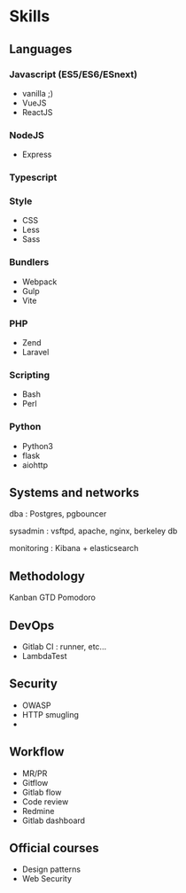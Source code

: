 # Skills

## Languages 

### Javascript (ES5/ES6/ESnext)

- vanilla ;)
- VueJS
- ReactJS

### NodeJS

- Express

### Typescript

### Style

- CSS
- Less
- Sass

### Bundlers

- Webpack
- Gulp
- Vite

### PHP

- Zend
- Laravel

### Scripting

- Bash
- Perl

### Python

- Python3
- flask
- aiohttp

## Systems and networks

dba : Postgres, pgbouncer

sysadmin : vsftpd, apache, nginx, berkeley db

monitoring : Kibana + elasticsearch

## Methodology

Kanban
GTD
Pomodoro

## DevOps

- Gitlab CI : runner, etc...
- LambdaTest

## Security

- OWASP
- HTTP smugling
- 

## Workflow

- MR/PR
- Gitflow
- Gitlab flow
- Code review
- Redmine
- Gitlab dashboard

## Official courses

- Design patterns
- Web Security
